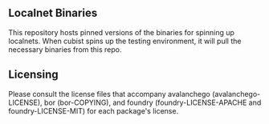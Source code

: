 ## Localnet Binaries

This repository hosts pinned versions of the binaries for spinning up localnets.
When cubist spins up the testing environment, it will pull the necessary binaries from
this repo.

## Licensing

Please consult the license files that accompany avalanchego
(avalanchego-LICENSE), bor (bor-COPYING), and foundry (foundry-LICENSE-APACHE
and foundry-LICENSE-MIT) for each package's license.
